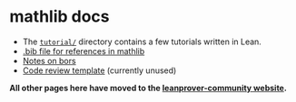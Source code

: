 # mathlib docs

* The [`tutorial/`](tutorial/) directory contains a few tutorials written in Lean.
* [.bib file for references in mathlib](references.bib)
* [Notes on bors](contribute/bors.md)
* [Code review template](contribute/code-review.md) (currently unused)

**All other pages here have moved to the [leanprover-community website](https://leanprover-community.github.io/).**

